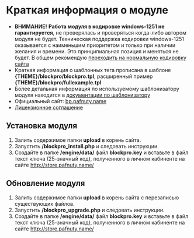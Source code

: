 # Краткая информация о модуле
- **ВНИМАНИЕ!** **Работа модуля в кодировке windows-1251 не гарантируется**, не проверялась и проверяться когда-либо автором модуля не будет. Техническая поддержка кодировки windows-1251 оказывается с наименьшим приоритетом и только при наличии желания и времени. Это принципиальная позиция и меняться не будет. В общем рекомендую [переходить на нормальную кодировку сайта](https://github.com/pafnuty/DLE-Charset-Converter)
- Краткая информация о шаблонных тега прописана в шаблоне **{THEME}/blockpro/blockpro.tpl**, расширенный пример **{THEME}/blockpro/fullexample.tpl**
- Более детальная информация по используемому шаблонизатору модуля находится в [документации по шаблонизатору](https://github.com/bzick/fenom/blob/master/docs/ru/readme.md)
- Официальный сайт: [bp.pafnuty.name](http://bp.pafnuty.name/)
- [Лицензионное соглашение](http://bp.pafnuty.name/licence/)

## Установка модуля
1. Залить содержимое папки **upload** в корень сайта.
2. Запустить **/blockpro_install.php** и следовать инструкции.
3. Создайте в папке **/engine/data/** файл **blockpro.key** и вставьте в файл текст ключа (25-значный код), полученного в личном кабиненте на сайте http://store.pafnuty.name/

## Обновление модуля
1. Залить содержимое папки **upload** в корень сайта с перезаписью существующих файлов.
2. Запустить **/blockpro_upgrade.php** и следовать инструкции.
3. Создайте в папке **/engine/data/** файл **blockpro.key** и вставьте в файл текст ключа (25-значный код), полученного в личном кабиненте на сайте http://store.pafnuty.name/
